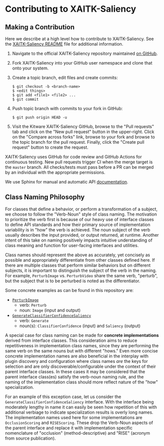 # Contributing to XAITK-Saliency

## Making a Contribution
Here we describe at a high level how to contribute to XAITK-Saliency.
See the [XAITK-Saliency README](README.md) file for additional information.

1.  Navigate to the official XAITK-Saliency repository maintained [on GitHub](
    https://github.com/XAITK/xaitk-saliency).

2.  Fork XAITK-Saliency into your GitHub user namespace and clone that onto
    your system.

3.  Create a topic branch, edit files and create commits:

        $ git checkout -b <branch-name>
        $ <edit things>
        $ git add <file1> <file2> ...
        $ git commit

4.  Push topic branch with commits to your fork in GitHub:

        $ git push origin HEAD -u

5.  Visit the Kitware XAITK-Saliency GitHub, browse to the "Pull requests" tab
    and click on the "New pull request" button in the upper-right.
    Click on the "Compare across forks" link, browse to your fork and browse to
    the topic branch for the pull request.
    Finally, click the "Create pull request" button to create the request.


XAITK-Saliency uses GitHub for code review and GitHub Actions for continuous
testing.
New pull requests trigger CI when the merge target is the `master` branch.
All checks/tests must pass before a PR can be merged by an individual with the
appropriate permissions.

We use Sphinx for manual and automatic API [documentation](docs).


## Class Naming Philosophy
For classes that define a behavior, or perform a transformation of a
subject, we choose to follow the "Verb-Noun" style of class naming.
The motivation to prioritize the verb first is because of our heavy use of
interface classes to define API standards and how their primary source of
implementation variability is in "how" the verb is achieved.
The noun subject of the verb usually describes the input provided, or output
returned, at runtime.
Another intent of this take on naming positively impacts intuitive
understanding of class meaning and function for user-facing interfaces and
utilities.

Class names should represent the above as accurately, yet concisely as
possible and appropriately differentiate from other classes defined here.
If there are multiple classes that perform similar behaviors but on different
subjects, it is important to distinguish the subject of the verb in the
naming.
For example, `PerturbImage` vs. `PerturbVideo` share the same verb, "perturb",
but the subject that is to be perturbed is noted as the differentiator.

Some concrete examples as can be found in this repository are:
* [`PerturbImage`](xaitk_saliency/interfaces/perturb_image.py)
    * verb: `Perturb`
    * noun: `Image` (input and output)
* [`GenerateClassifierConfidenceSaliency`](xaitk_saliency/interfaces/gen_classifier_conf_sal.py)
    * verb: `Generate`
    * noun(s): `ClassifierConfidence` (input) and `Saliency` (output)

A special case for class naming can be made for **concrete implementations**
derived from interface classes.
This consideration aims to reduce repetitiveness in implementation class names,
since they are performing the same verb on the same nouns but with different
"hows."
Even more concise concrete implementation names are also beneficial in the
interplay with plugin discovery and configuration where class names *are* the
keys for selection and are only discoverable/configurable under the context of
their parent interface classes.
In these cases it may be considered that the parent interface class(es) satisfy
the verb-noun naming rule, and the naming of the implementation class should
more reflect nature of the "how" specialization.

For an example of this exception case, let us consider the
`GenerateClassifierConfidenceSaliency` interface.
With the interface being moderately lengthy in name it can easily be seen how
repetition of this with additional verbiage to indicate specialization results
is overly long names.
The implementation names used here for some implementations are
`OcclusionScoring` and `RISEScoring`.
These drop the Verb-Noun aspects of the parent interface and replace it with
implementation specific nomenclature of "occlusion" (method-descriptive) and
"RISE" (acronym from source publication).
